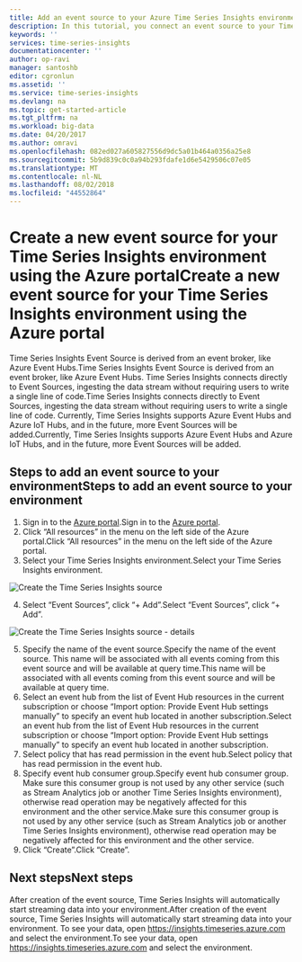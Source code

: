 ```yaml
---
title: Add an event source to your Azure Time Series Insights environment | Microsoft Docs
description: In this tutorial, you connect an event source to your Time Series Insights environment
keywords: ''
services: time-series-insights
documentationcenter: ''
author: op-ravi
manager: santoshb
editor: cgronlun
ms.assetid: ''
ms.service: time-series-insights
ms.devlang: na
ms.topic: get-started-article
ms.tgt_pltfrm: na
ms.workload: big-data
ms.date: 04/20/2017
ms.author: omravi
ms.openlocfilehash: 082ed027a605827556d9dc5a01b464a0356a25e8
ms.sourcegitcommit: 5b9d839c0c0a94b293fdafe1d6e5429506c07e05
ms.translationtype: MT
ms.contentlocale: nl-NL
ms.lasthandoff: 08/02/2018
ms.locfileid: "44552864"
---
```

# <a name="create-a-new-event-source-for-your-time-series-insights-environment-using-the-azure-portal"></a><span data-ttu-id="07682-103">Create a new event source for your Time Series Insights environment using the Azure portal</span><span class="sxs-lookup"><span data-stu-id="07682-103">Create a new event source for your Time Series Insights environment using the Azure portal</span></span>

<span data-ttu-id="07682-104">Time Series Insights Event Source is derived from an event broker, like Azure Event Hubs.</span><span class="sxs-lookup"><span data-stu-id="07682-104">Time Series Insights Event Source is derived from an event broker, like Azure Event Hubs.</span></span> <span data-ttu-id="07682-105">Time Series Insights connects directly to Event Sources, ingesting the data stream without requiring users to write a single line of code.</span><span class="sxs-lookup"><span data-stu-id="07682-105">Time Series Insights connects directly to Event Sources, ingesting the data stream without requiring users to write a single line of code.</span></span> <span data-ttu-id="07682-106">Currently, Time Series Insights supports Azure Event Hubs and Azure IoT Hubs, and in the future, more Event Sources will be added.</span><span class="sxs-lookup"><span data-stu-id="07682-106">Currently, Time Series Insights supports Azure Event Hubs and Azure IoT Hubs, and in the future, more Event Sources will be added.</span></span>

## <a name="steps-to-add-an-event-source-to-your-environment"></a><span data-ttu-id="07682-107">Steps to add an event source to your environment</span><span class="sxs-lookup"><span data-stu-id="07682-107">Steps to add an event source to your environment</span></span>

1.  <span data-ttu-id="07682-108">Sign in to the [Azure portal](https://portal.azure.com).</span><span class="sxs-lookup"><span data-stu-id="07682-108">Sign in to the [Azure portal](https://portal.azure.com).</span></span>
2.  <span data-ttu-id="07682-109">Click “All resources” in the menu on the left side of the Azure portal.</span><span class="sxs-lookup"><span data-stu-id="07682-109">Click “All resources” in the menu on the left side of the Azure portal.</span></span>
3.  <span data-ttu-id="07682-110">Select your Time Series Insights environment.</span><span class="sxs-lookup"><span data-stu-id="07682-110">Select your Time Series Insights environment.</span></span>
  
  ![Create the Time Series Insights source](https://docstestmedia1.blob.core.windows.net/azure-media/articles/time-series-insights/media/add-event-source/getstarted-create-eventsource1.png)
  
4.  <span data-ttu-id="07682-112">Select “Event Sources”, click “+ Add”.</span><span class="sxs-lookup"><span data-stu-id="07682-112">Select “Event Sources”, click “+ Add”.</span></span>
  
  ![Create the Time Series Insights source - details](https://docstestmedia1.blob.core.windows.net/azure-media/articles/time-series-insights/media/add-event-source/getstarted-create-eventsource2.png)
  
5.  <span data-ttu-id="07682-114">Specify the name of the event source.</span><span class="sxs-lookup"><span data-stu-id="07682-114">Specify the name of the event source.</span></span> <span data-ttu-id="07682-115">This name will be associated with all events coming from this event source and will be available at query time.</span><span class="sxs-lookup"><span data-stu-id="07682-115">This name will be associated with all events coming from this event source and will be available at query time.</span></span>
6.  <span data-ttu-id="07682-116">Select an event hub from the list of Event Hub resources in the current subscription or choose “Import option: Provide Event Hub settings manually” to specify an event hub located in another subscription.</span><span class="sxs-lookup"><span data-stu-id="07682-116">Select an event hub from the list of Event Hub resources in the current subscription or choose “Import option: Provide Event Hub settings manually” to specify an event hub located in another subscription.</span></span>
7.  <span data-ttu-id="07682-117">Select policy that has read permission in the event hub.</span><span class="sxs-lookup"><span data-stu-id="07682-117">Select policy that has read permission in the event hub.</span></span>
8.  <span data-ttu-id="07682-118">Specify event hub consumer group.</span><span class="sxs-lookup"><span data-stu-id="07682-118">Specify event hub consumer group.</span></span> <span data-ttu-id="07682-119">Make sure this consumer group is not used by any other service (such as Stream Analytics job or another Time Series Insights environment), otherwise read operation may be negatively affected for this environment and the other service.</span><span class="sxs-lookup"><span data-stu-id="07682-119">Make sure this consumer group is not used by any other service (such as Stream Analytics job or another Time Series Insights environment), otherwise read operation may be negatively affected for this environment and the other service.</span></span>
9.  <span data-ttu-id="07682-120">Click “Create”.</span><span class="sxs-lookup"><span data-stu-id="07682-120">Click “Create”.</span></span>

## <a name="next-steps"></a><span data-ttu-id="07682-121">Next steps</span><span class="sxs-lookup"><span data-stu-id="07682-121">Next steps</span></span>

<span data-ttu-id="07682-122">After creation of the event source, Time Series Insights will automatically start streaming data into your environment.</span><span class="sxs-lookup"><span data-stu-id="07682-122">After creation of the event source, Time Series Insights will automatically start streaming data into your environment.</span></span> <span data-ttu-id="07682-123">To see your data, open https://insights.timeseries.azure.com and select the environment.</span><span class="sxs-lookup"><span data-stu-id="07682-123">To see your data, open https://insights.timeseries.azure.com and select the environment.</span></span>


